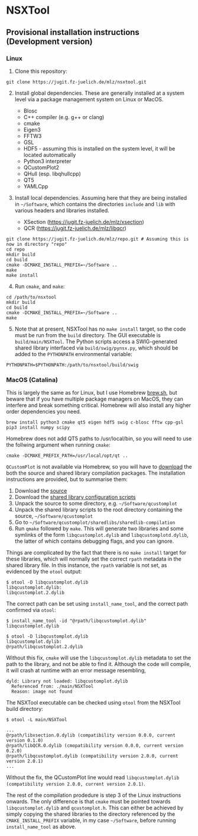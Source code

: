 # NSXTool

## Provisional installation instructions (Development version)

### Linux

1. Clone this repository:
```
git clone https://jugit.fz-juelich.de/mlz/nsxtool.git
```

2. Install global dependencies. These are generally installed at a system level via a package management system on Linux or MacOS.
    - Blosc
    - C++ compiler (e.g. g++ or clang)
    - cmake
    - Eigen3
    - FFTW3
    - GSL
	- HDF5 - assuming this is installed on the system level, it will be located automatically
    - Python3 interpreter
    - QCustomPlot2
    - QHull (esp. libqhullcpp)
    - QT5
    - YAMLCpp

3. Install local dependencies. Assuming here that they are being installed in `~/Software`, which contains the directories `include` and `lib` with various headers and libraries installed.
    - XSection (https://jugit.fz-juelich.de/mlz/xsection)
    - QCR (https://jugit.fz-juelich.de/mlz/libqcr)

```
git clone https://jugit.fz-juelich.de/mlz/repo.git # Assuming this is now in directory "repo"
cd repo
mkdir build
cd build
cmake -DCMAKE_INSTALL_PREFIX=~/Software ..
make
make install
```

4. Run `cmake`, and `make`:
```
cd /path/to/nsxtool
mkdir build
cd build
cmake -DCMAKE_INSTALL_PREFIX=~/Software ..
make
```

5. Note that at present, NSXTool has no `make install` target, so the code must be run from the `build` directory. The GUI executable is `build/main/NSXTool`. The Python scripts access a SWIG-generated shared library interfaced via `build/swig/pynsx.py`, which should be added to the `PYTHONPATH` environmental variable:
```
PYTHONPATH=$PYTHONPATH:/path/to/nsxtool/build/swig
```

### MacOS (Catalina)

This is largely the same as for Linux, but I use Homebrew [brew.sh](brew.sh), but beware that if you have multiple package managers on MacOS, they can interfere and break something critical. Homebrew will also install any higher order dependencies you need.

```
brew install python3 cmake qt5 eigen hdf5 swig c-blosc fftw cpp-gsl
pip3 install numpy scipy
```

Homebrew does not add QT5 paths to /usr/local/bin, so you will need to use the follwing argument when running `cmake`:

```
cmake -DCMAKE_PREFIX_PATH=/usr/local/opt/qt ..
```

`QCustomPlot` is not available via Homebrew, so you will have to [download](www.qcustomplot.com) the both the source and shared library compilation packages. The installation instructions are provided, but to summarise them:
1. Download the [source](https://www.qcustomplot.com/release/2.0.1/QCustomPlot-source.tar.gz)
2. Download the [shared library configuration scripts](https://www.qcusmplot.com/release/2.0.1/QCustomPlot-sharedlib.tar.gz)
3. Unpack the source to some directory, e.g. `~/Software/qcustomplot`
4. Unpack the shared library scripts to the root directory containing the source, `~/Software/qcustomplot`
5. Go to `~/Software/qcustomplot/sharedlibs/sharedlib-compilation`
6. Run `qmake` followed by `make`. This will generate two libraries and some symlinks of the form `libqcustomplot.dylib` and `libqcustomplotd.dylib`, the latter of which contains debugging flags, and you can ignore.

Things are complicated by the fact that there is no `make install` target for these libraries, which will normally set the correct `rpath` metadata in the shared library file. In this instance, the `rpath` variable is not set, as evidenced by the `otool` output:

```
$ otool -D libqcustomplot.dylib
libqcustomplot.dylib:
libqcustomplot.2.dylib
```

The correct path can be set using `install_name_tool`, and the correct path confirmed via `otool`:
```
$ install_name_tool -id "@rpath/libqcustomplot.dylib" libqcustomplot.dylib

$ otool -D libqcustomplot.dylib
libqcustomplot.dylib:
@rpath/libqcustomplot.2.dylib
```

Without this fix, `cmake` will use the `libqcustomplot.dylib` metadata to set the path to the library, and not be able to find it. Although the code will compile, it will crash at runtime with an error message resembling,

```
dyld: Library not loaded: libqcustomplot.dylib
  Referenced from: ./main/NSXTool
  Reason: image not found
```

The NSXTool executable can be checked using `otool` from the NSXTool build directory:

```
$ otool -L main/NSXTool

...
@rpath/libxsection.0.dylib (compatibility version 0.0.0, current version 0.1.0)
@rpath/libQCR.0.dylib (cmopatibility version 0.0.0, current version 0.2.0)
@rpath/libqcustomplot.dylib (compatibility version 2.0.0, current version 2.0.1)
...
```

Without the fix, the QCustomPlot line would read `libqcustomplot.dylib (compatibility version 2.0.0, current version 2.0.1)`.

The rest of the compilation prodedure is step 3 of the Linux instructions onwards. The only difference is that `cmake` must be pointed towards `libqcustomplot.dylib` and `qcustomplot.h`. This can either be achieved by simply copying the shared libraries to the directory referenced by the `CMAKE_INSTALL_PREFIX` variable, in my case `~/Software`, before running `install_name_tool` as above.
